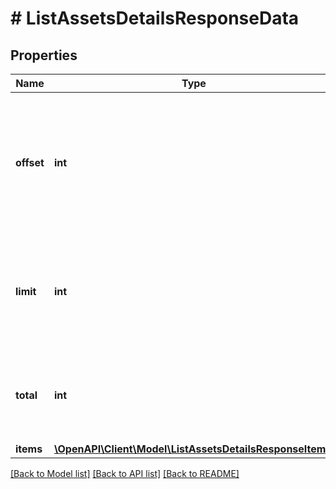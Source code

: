 # # ListAssetsDetailsResponseData

## Properties

Name | Type | Description | Notes
------------ | ------------- | ------------- | -------------
**offset** | **int** | The starting index of the response items, i.e. where the response should start listing the returned items. |
**limit** | **int** | Defines how many items should be returned in the response per page basis. |
**total** | **int** | Defines the total number of items returned in the response. |
**items** | [**\OpenAPI\Client\Model\ListAssetsDetailsResponseItem[]**](ListAssetsDetailsResponseItem.md) |  |

[[Back to Model list]](../../README.md#models) [[Back to API list]](../../README.md#endpoints) [[Back to README]](../../README.md)
